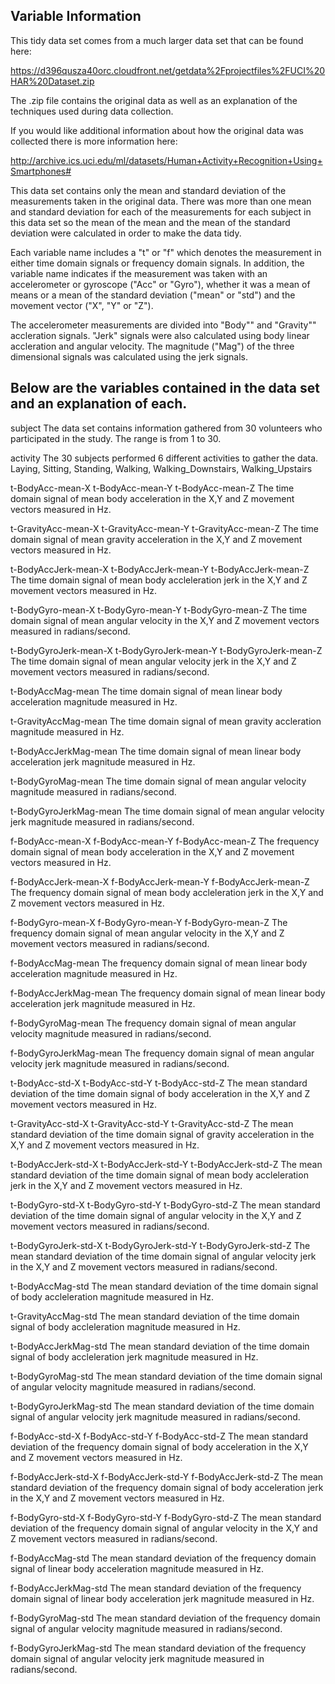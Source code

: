 

## Variable Information

This tidy data set comes from a much larger data set that can be found here:

https://d396qusza40orc.cloudfront.net/getdata%2Fprojectfiles%2FUCI%20HAR%20Dataset.zip

The .zip file contains the original data as well as an explanation of 
the techniques used during data collection.

If you would like additional information about how the original data was collected there is more information here:

http://archive.ics.uci.edu/ml/datasets/Human+Activity+Recognition+Using+Smartphones#


This data set contains only the mean and standard deviation of the measurements taken in the original data.
There was more than one mean and standard deviation for each of the measurements for each subject in this data set so 
the mean of the mean and the mean of the standard deviation were calculated in order to make the data tidy. 

Each variable name includes a "t" or "f" which denotes the measurement in either time domain signals or frequency domain signals. 
In addition, the variable name indicates if the measurement was taken with an accelerometer or gyroscope ("Acc" or "Gyro"), whether
it was a mean of means or a mean of the standard deviation ("mean" or "std") and the movement vector ("X", "Y" or "Z").

The accelerometer measurements are divided into "Body"" and "Gravity"" accleration signals.  "Jerk" signals were also 
calculated using body linear accleration and angular velocity. The magnitude ("Mag") of the three dimensional signals
was calculated using the jerk signals.

## Below are the variables contained in the data set and an explanation of each.


subject 
	The data set contains information gathered from 30 volunteers who participated in the study.  The range is from 1 to 30.

activity 
	The 30 subjects performed 6 different activities to gather the data.  
	Laying, Sitting, Standing, Walking, Walking_Downstairs, Walking_Upstairs


t-BodyAcc-mean-X 
t-BodyAcc-mean-Y 
t-BodyAcc-mean-Z 
	The time domain signal of mean body acceleration in the X,Y and Z movement vectors measured in Hz.
	
	
t-GravityAcc-mean-X 
t-GravityAcc-mean-Y 
t-GravityAcc-mean-Z 
	The time domain signal of mean gravity acceleration in the X,Y and Z movement vectors measured in Hz.


t-BodyAccJerk-mean-X 
t-BodyAccJerk-mean-Y 
t-BodyAccJerk-mean-Z 
	 The time domain signal of mean body accleleration jerk in the X,Y and Z movement vectors measured in Hz.

 
t-BodyGyro-mean-X 
t-BodyGyro-mean-Y 
t-BodyGyro-mean-Z 
	The time domain signal of mean angular velocity in the X,Y and Z movement vectors measured in radians/second.


t-BodyGyroJerk-mean-X 
t-BodyGyroJerk-mean-Y 
t-BodyGyroJerk-mean-Z 
	The time domain signal of mean angular velocity jerk in the X,Y and Z movement vectors measured in radians/second.



t-BodyAccMag-mean 
	The time domain signal of mean linear body acceleration magnitude measured in Hz.

t-GravityAccMag-mean 
	The time domain signal of mean gravity accleration magnitude measured in Hz.

t-BodyAccJerkMag-mean 
	The time domain signal of mean linear body acceleration jerk magnitude measured in Hz.


t-BodyGyroMag-mean 
	The time domain signal of mean angular velocity magnitude measured in radians/second.

t-BodyGyroJerkMag-mean 
	The time domain signal of mean angular velocity jerk magnitude measured in radians/second.


f-BodyAcc-mean-X 
f-BodyAcc-mean-Y 
f-BodyAcc-mean-Z 
	The frequency domain signal of mean body acceleration in the X,Y and Z movement vectors measured in Hz.


f-BodyAccJerk-mean-X 
f-BodyAccJerk-mean-Y 
f-BodyAccJerk-mean-Z 
	The frequency domain signal of mean body accleleration jerk in the X,Y and Z movement vectors measured in Hz.



f-BodyGyro-mean-X 
f-BodyGyro-mean-Y 
f-BodyGyro-mean-Z 
	The frequency domain signal of mean angular velocity in the X,Y and Z movement vectors measured in radians/second.


f-BodyAccMag-mean 
	The frequency domain signal of mean linear body acceleration magnitude measured in Hz.


f-BodyAccJerkMag-mean 
	The frequency domain signal of mean linear body acceleration jerk magnitude measured in Hz.

	
f-BodyGyroMag-mean 
	The frequency domain signal of mean angular velocity magnitude measured in radians/second.

	
f-BodyGyroJerkMag-mean 
	The frequency domain signal of mean angular velocity jerk magnitude measured in radians/second.


t-BodyAcc-std-X 
t-BodyAcc-std-Y 
t-BodyAcc-std-Z 
		The mean standard deviation of the time domain signal of body acceleration in the X,Y and Z movement vectors measured in Hz.

		
t-GravityAcc-std-X 
t-GravityAcc-std-Y 
t-GravityAcc-std-Z 
		The mean standard deviation of the time domain signal of gravity acceleration in the X,Y and Z movement vectors measured in Hz.

t-BodyAccJerk-std-X 
t-BodyAccJerk-std-Y 
t-BodyAccJerk-std-Z 
	The mean standard deviation of the time domain signal of mean body accleleration jerk in the X,Y and Z movement vectors measured in Hz.
	
	
t-BodyGyro-std-X 
t-BodyGyro-std-Y 
t-BodyGyro-std-Z 
	The mean standard deviation of the time domain signal of angular velocity in the X,Y and Z movement vectors measured in radians/second.


t-BodyGyroJerk-std-X 
t-BodyGyroJerk-std-Y 
t-BodyGyroJerk-std-Z 
	The mean standard deviation of the time domain signal of angular velocity jerk in the X,Y and Z movement vectors measured in radians/second.

t-BodyAccMag-std 
	The mean standard deviation of the time domain signal of body accleleration magnitude measured in Hz.

t-GravityAccMag-std 
	The mean standard deviation of the time domain signal of body accleleration magnitude measured in Hz.
	
	
t-BodyAccJerkMag-std 
	The mean standard deviation of the time domain signal of body accleleration jerk magnitude measured in Hz.

	
t-BodyGyroMag-std 
	The mean standard deviation of the time domain signal of angular velocity magnitude measured in radians/second.

	
t-BodyGyroJerkMag-std 
	The mean standard deviation of the time domain signal of angular velocity jerk magnitude measured in radians/second.

	
f-BodyAcc-std-X 
f-BodyAcc-std-Y 
f-BodyAcc-std-Z 
	The mean standard deviation of the frequency domain signal of body acceleration in the X,Y and Z movement vectors measured in Hz.
	

f-BodyAccJerk-std-X 
f-BodyAccJerk-std-Y 
f-BodyAccJerk-std-Z 
	The mean standard deviation of the frequency domain signal of body acceleration jerk in the X,Y and Z movement vectors measured in Hz.
	
f-BodyGyro-std-X 
f-BodyGyro-std-Y 
f-BodyGyro-std-Z 
	The mean standard deviation of the frequency domain signal of angular velocity in the X,Y and Z movement vectors measured in radians/second.

	
f-BodyAccMag-std 
	The mean standard deviation of the frequency domain signal of linear body acceleration magnitude measured in Hz.

f-BodyAccJerkMag-std 
	The mean standard deviation of the frequency domain signal of linear body acceleration jerk magnitude measured in Hz.

f-BodyGyroMag-std 
	The mean standard deviation of the frequency domain signal of angular velocity magnitude measured in radians/second.

f-BodyGyroJerkMag-std 
	The mean standard deviation of the frequency domain signal of angular velocity jerk magnitude measured in radians/second.

